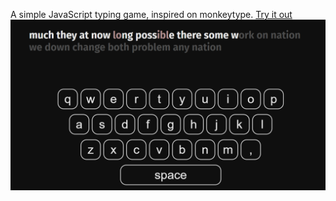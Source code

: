 A simple JavaScript typing game, inspired on monkeytype.
[Try it out](https://key-tron.vercel.app)
![game screenshot](https://github.com/CS-DaviMagalhaes/KeyTron/blob/main/imgs/screenshot.png?raw=true)
